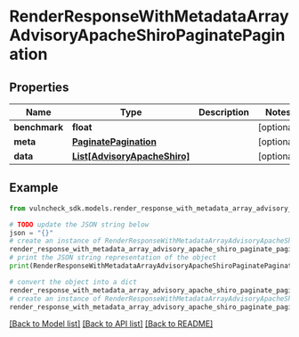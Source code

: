 # RenderResponseWithMetadataArrayAdvisoryApacheShiroPaginatePagination


## Properties

Name | Type | Description | Notes
------------ | ------------- | ------------- | -------------
**benchmark** | **float** |  | [optional] 
**meta** | [**PaginatePagination**](PaginatePagination.md) |  | [optional] 
**data** | [**List[AdvisoryApacheShiro]**](AdvisoryApacheShiro.md) |  | [optional] 

## Example

```python
from vulncheck_sdk.models.render_response_with_metadata_array_advisory_apache_shiro_paginate_pagination import RenderResponseWithMetadataArrayAdvisoryApacheShiroPaginatePagination

# TODO update the JSON string below
json = "{}"
# create an instance of RenderResponseWithMetadataArrayAdvisoryApacheShiroPaginatePagination from a JSON string
render_response_with_metadata_array_advisory_apache_shiro_paginate_pagination_instance = RenderResponseWithMetadataArrayAdvisoryApacheShiroPaginatePagination.from_json(json)
# print the JSON string representation of the object
print(RenderResponseWithMetadataArrayAdvisoryApacheShiroPaginatePagination.to_json())

# convert the object into a dict
render_response_with_metadata_array_advisory_apache_shiro_paginate_pagination_dict = render_response_with_metadata_array_advisory_apache_shiro_paginate_pagination_instance.to_dict()
# create an instance of RenderResponseWithMetadataArrayAdvisoryApacheShiroPaginatePagination from a dict
render_response_with_metadata_array_advisory_apache_shiro_paginate_pagination_from_dict = RenderResponseWithMetadataArrayAdvisoryApacheShiroPaginatePagination.from_dict(render_response_with_metadata_array_advisory_apache_shiro_paginate_pagination_dict)
```
[[Back to Model list]](../README.md#documentation-for-models) [[Back to API list]](../README.md#documentation-for-api-endpoints) [[Back to README]](../README.md)


